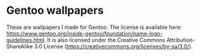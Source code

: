# Gentoo wallpapers
These are wallpapers I made for Gentoo. The license is available here: https://www.gentoo.org/inside-gentoo/foundation/name-logo-guidelines.html. It is also licensed under the Creative Commons Attribution-ShareAlike 3.0 License (https://creativecommons.org/licenses/by-sa/3.0/).